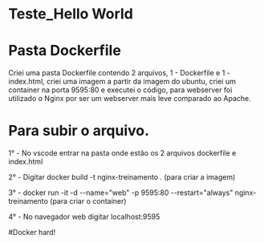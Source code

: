 # Teste_Hello World
 
 # Pasta Dockerfile
 Criei uma pasta Dockerfile contendo 2 arquivos, 1 - Dockerfile e 1 - index.html, criei uma imagem a partir da imagem do ubuntu, criei um container na porta 9595:80 e executei o código, para webserver foi utilizado o Nginx por ser um webserver mais leve comparado ao Apache.
 
 # Para subir o arquivo.
 1° - No vscode entrar na pasta onde estão os 2 arquivos dockerfile e index.html
 
 2° - Digitar docker build -t nginx-treinamento . (para criar a imagem)
 
 3° - docker run -it -d --name="web" -p 9595:80 --restart="always" nginx-treinamento (para criar o container)
 
 4° - No navegador web digitar localhost:9595

#Docker hard!